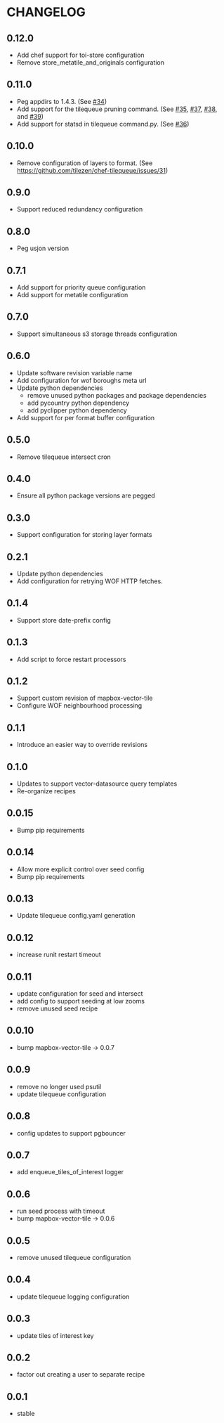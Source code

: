 CHANGELOG
=========

0.12.0
------
* Add chef support for toi-store configuration
* Remove store_metatile_and_originals configuration

0.11.0
------
* Peg appdirs to 1.4.3. (See [#34](https://github.com/tilezen/chef-tilequeue/pull/34))
* Add support for the tilequeue pruning command. (See [#35](https://github.com/tilezen/chef-tilequeue/pull/35), [#37](https://github.com/tilezen/chef-tilequeue/pull/37), [#38](https://github.com/tilezen/chef-tilequeue/pull/38), and [#39](https://github.com/tilezen/chef-tilequeue/pull/39))
* Add support for statsd in tilequeue command.py. (See [#36](https://github.com/tilezen/chef-tilequeue/pull/36))

0.10.0
------
* Remove configuration of layers to format. (See https://github.com/tilezen/chef-tilequeue/issues/31)

0.9.0
-----
* Support reduced redundancy configuration

0.8.0
-----
* Peg usjon version

0.7.1
-----
* Add support for priority queue configuration
* Add support for metatile configuration

0.7.0
-----
* Support simultaneous s3 storage threads configuration

0.6.0
-----
* Update software revision variable name
* Add configuration for wof boroughs meta url
* Update python dependencies
  - remove unused python packages and package dependencies
  - add pycountry python dependency
  - add pyclipper python dependency
* Add support for per format buffer configuration

0.5.0
-----
* Remove tilequeue intersect cron

0.4.0
-----
* Ensure all python package versions are pegged

0.3.0
-----
* Support configuration for storing layer formats

0.2.1
-----
* Update python dependencies
* Add configuration for retrying WOF HTTP fetches.

0.1.4
-----
* Support store date-prefix config

0.1.3
-----
* Add script to force restart processors

0.1.2
-----
* Support custom revision of mapbox-vector-tile
* Configure WOF neighbourhood processing

0.1.1
-----
* Introduce an easier way to override revisions

0.1.0
-----
* Updates to support vector-datasource query templates
* Re-organize recipes

0.0.15
------
* Bump pip requirements

0.0.14
------
* Allow more explicit control over seed config
* Bump pip requirements

0.0.13
------
* Update tilequeue config.yaml generation

0.0.12
------
* increase runit restart timeout

0.0.11
------
* update configuration for seed and intersect
* add config to support seeding at low zooms
* remove unused seed recipe

0.0.10
------
* bump mapbox-vector-tile -> 0.0.7

0.0.9
-----
* remove no longer used psutil
* update tilequeue configuration

0.0.8
-----
* config updates to support pgbouncer

0.0.7
-----
* add enqueue_tiles_of_interest logger

0.0.6
-----
* run seed process with timeout
* bump mapbox-vector-tile -> 0.0.6

0.0.5
-----
* remove unused tilequeue configuration

0.0.4
-----
* update tilequeue logging configuration

0.0.3
-----
* update tiles of interest key

0.0.2
-----
* factor out creating a user to separate recipe

0.0.1
-----
* stable
